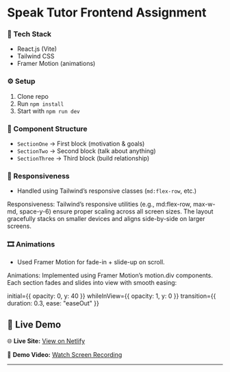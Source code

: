 # Speak Tutor Frontend Assignment

### 🧠 Tech Stack

- React.js (Vite)
- Tailwind CSS
- Framer Motion (animations)

### ⚙️ Setup

1. Clone repo
2. Run `npm install`
3. Start with `npm run dev`

### 📁 Component Structure

- `SectionOne` → First block (motivation & goals)
- `SectionTwo` → Second block (talk about anything)
- `SectionThree` → Third block (build relationship)

### 📱 Responsiveness

- Handled using Tailwind’s responsive classes (`md:flex-row`, etc.)

Responsiveness:
Tailwind’s responsive utilities (e.g., md:flex-row, max-w-md, space-y-6) ensure proper scaling across all screen sizes.
The layout gracefully stacks on smaller devices and aligns side-by-side on larger screens.

### 🎞 Animations

- Used Framer Motion for fade-in + slide-up on scroll.

Animations:
Implemented using Framer Motion’s motion.div components.
Each section fades and slides into view with smooth easing:

initial={{ opacity: 0, y: 40 }}
whileInView={{ opacity: 1, y: 0 }}
transition={{ duration: 0.3, ease: "easeOut" }}

## 🚀 Live Demo

🌐 **Live Site:** [View on Netlify](https://voluble-valkyrie-3b4284.netlify.app/)

🎥 **Demo Video:** [Watch Screen Recording](https://drive.google.com/file/d/1rSu7r7NYDsaENtpfK2cGiY2N_c9W36Ql/view?usp=sharing)

---

